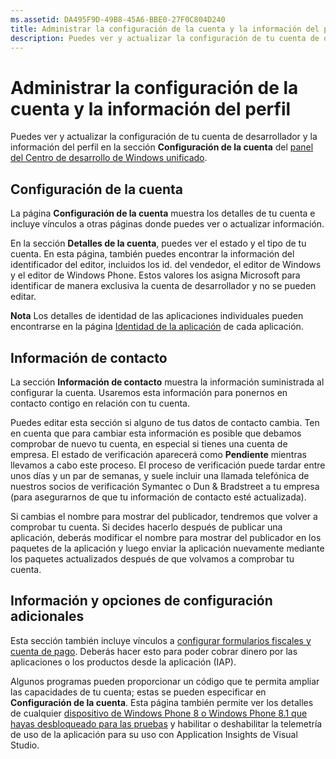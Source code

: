 ```yaml
---
ms.assetid: DA495F9D-49B8-45A6-BBE0-27F0C804D240
title: Administrar la configuración de la cuenta y la información del perfil
description: Puedes ver y actualizar la configuración de tu cuenta de desarrollador y la información del perfil en la sección Configuración de la cuenta del panel del Centro de desarrollo de Windows unificado.
---
```

# Administrar la configuración de la cuenta y la información del perfil

Puedes ver y actualizar la configuración de tu cuenta de desarrollador y la información del perfil en la sección **Configuración de la cuenta** del [panel del Centro de desarrollo de Windows unificado](https://msdn.microsoft.com/library/windows/apps/Mt169843).

## Configuración de la cuenta

La página **Configuración de la cuenta** muestra los detalles de tu cuenta e incluye vínculos a otras páginas donde puedes ver o actualizar información.

En la sección **Detalles de la cuenta**, puedes ver el estado y el tipo de tu cuenta. En esta página, también puedes encontrar la información del identificador del editor, incluidos los id. del vendedor, el editor de Windows y el editor de Windows Phone. Estos valores los asigna Microsoft para identificar de manera exclusiva la cuenta de desarrollador y no se pueden editar.

**Nota**  Los detalles de identidad de las aplicaciones individuales pueden encontrarse en la página [Identidad de la aplicación](https://msdn.microsoft.com/library/windows/apps/Mt148561) de cada aplicación.

## Información de contacto

La sección **Información de contacto** muestra la información suministrada al configurar la cuenta. Usaremos esta información para ponernos en contacto contigo en relación con tu cuenta.

Puedes editar esta sección si alguno de tus datos de contacto cambia. Ten en cuenta que para cambiar esta información es posible que debamos comprobar de nuevo tu cuenta, en especial si tienes una cuenta de empresa. El estado de verificación aparecerá como **Pendiente** mientras llevamos a cabo este proceso. El proceso de verificación puede tardar entre unos días y un par de semanas, y suele incluir una llamada telefónica de nuestros socios de verificación Symantec o Dun & Bradstreet a tu empresa (para asegurarnos de que tu información de contacto esté actualizada).

Si cambias el nombre para mostrar del publicador, tendremos que volver a comprobar tu cuenta. Si decides hacerlo después de publicar una aplicación, deberás modificar el nombre para mostrar del publicador en los paquetes de la aplicación y luego enviar la aplicación nuevamente mediante los paquetes actualizados después de que volvamos a comprobar tu cuenta.

## Información y opciones de configuración adicionales

Esta sección también incluye vínculos a [configurar formularios fiscales y cuenta de pago](https://msdn.microsoft.com/library/windows/apps/Bg124529). Deberás hacer esto para poder cobrar dinero por las aplicaciones o los productos desde la aplicación (IAP).

Algunos programas pueden proporcionar un código que te permita ampliar las capacidades de tu cuenta; estas se pueden especificar en **Configuración de la cuenta**. Esta página también permite ver los detalles de cualquier [dispositivo de Windows Phone 8 o Windows Phone 8.1 que hayas desbloqueado para las pruebas](http://go.microsoft.com/fwlink/p/?LinkId=533897) y habilitar o deshabilitar la telemetría de uso de la aplicación para su uso con Application Insights de Visual Studio.



<!--HONumber=Mar16_HO1-->


